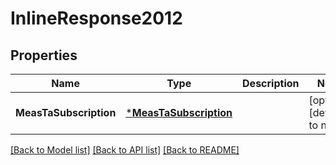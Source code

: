 # InlineResponse2012

## Properties
Name | Type | Description | Notes
------------ | ------------- | ------------- | -------------
**MeasTaSubscription** | [***MeasTaSubscription**](MeasTaSubscription.md) |  | [optional] [default to null]

[[Back to Model list]](../README.md#documentation-for-models) [[Back to API list]](../README.md#documentation-for-api-endpoints) [[Back to README]](../README.md)


